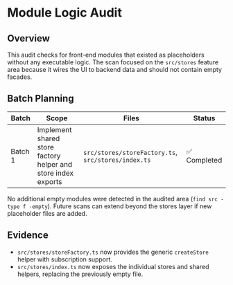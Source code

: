 # Module Logic Audit

## Overview
This audit checks for front-end modules that existed as placeholders without any executable logic. The scan focused on the `src/stores` feature area because it wires the UI to backend data and should not contain empty facades.

## Batch Planning
| Batch | Scope | Files | Status |
|-------|-------|-------|--------|
| Batch 1 | Implement shared store factory helper and store index exports | `src/stores/storeFactory.ts`, `src/stores/index.ts` | ✅ Completed |

No additional empty modules were detected in the audited area (`find src -type f -empty`). Future scans can extend beyond the stores layer if new placeholder files are added.

## Evidence
- `src/stores/storeFactory.ts` now provides the generic `createStore` helper with subscription support.
- `src/stores/index.ts` now exposes the individual stores and shared helpers, replacing the previously empty file.

